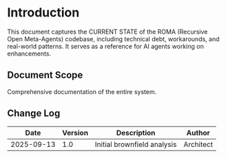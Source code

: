 # Introduction

This document captures the CURRENT STATE of the ROMA (Recursive Open Meta-Agents) codebase, including technical debt, workarounds, and real-world patterns. It serves as a reference for AI agents working on enhancements.

## Document Scope

Comprehensive documentation of the entire system.

## Change Log

| Date | Version | Description | Author |
| --- | --- | --- | --- |
| 2025-09-13 | 1.0 | Initial brownfield analysis | Architect |
